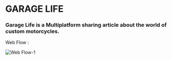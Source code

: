 <h1> GARAGE LIFE </h1>
<p></p>
<p><h3>Garage Life is a Multiplatform sharing article about the world of custom motorcycles.</h3></p>

<p>Web Flow :</p>

![Web Flow-1](https://user-images.githubusercontent.com/28913705/81702693-d0a91000-9495-11ea-82a9-baa7235966f2.jpg)


